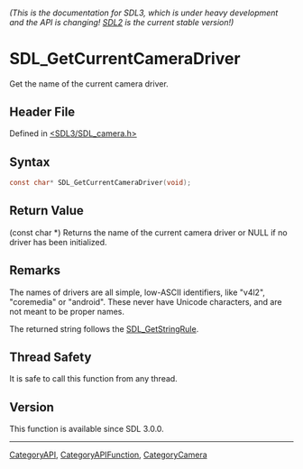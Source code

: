 ###### (This is the documentation for SDL3, which is under heavy development and the API is changing! [SDL2](https://wiki.libsdl.org/SDL2/) is the current stable version!)
# SDL_GetCurrentCameraDriver

Get the name of the current camera driver.

## Header File

Defined in [<SDL3/SDL_camera.h>](https://github.com/libsdl-org/SDL/blob/main/include/SDL3/SDL_camera.h)

## Syntax

```c
const char* SDL_GetCurrentCameraDriver(void);
```

## Return Value

(const char *) Returns the name of the current camera driver or NULL if no
driver has been initialized.

## Remarks

The names of drivers are all simple, low-ASCII identifiers, like "v4l2",
"coremedia" or "android". These never have Unicode characters, and are not
meant to be proper names.

The returned string follows the [SDL_GetStringRule](SDL_GetStringRule).

## Thread Safety

It is safe to call this function from any thread.

## Version

This function is available since SDL 3.0.0.

----
[CategoryAPI](CategoryAPI), [CategoryAPIFunction](CategoryAPIFunction), [CategoryCamera](CategoryCamera)

